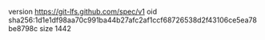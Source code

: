 version https://git-lfs.github.com/spec/v1
oid sha256:1d1e1df98aa70c991ba44b27afc2af1ccf68726538d2f43106ce5ea78be8798c
size 1442
